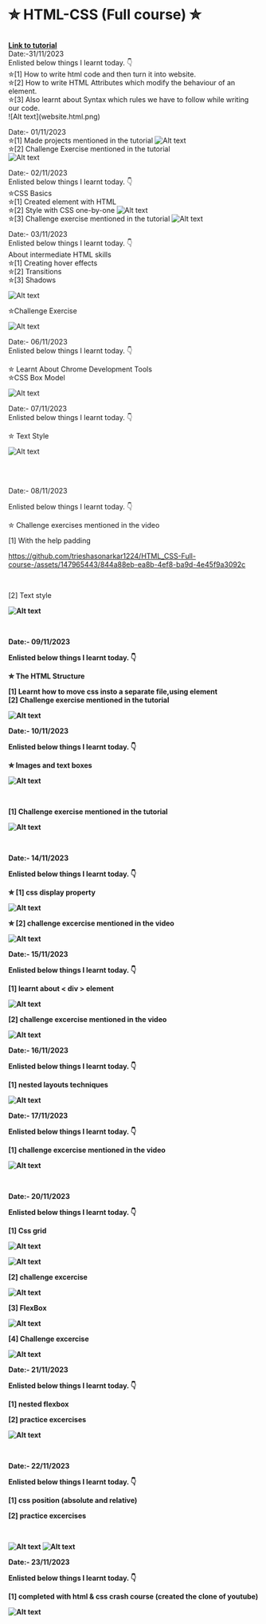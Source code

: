 # ✮ HTML-CSS (Full course) ✮
<br>
<b> <a href="https://youtu.be/G3e-cpL7ofc?si=Yb9xtvVlzGWIZteJ" target="_blank"> Link to tutorial </a></b>
<br>
Date:-31/11/2023
<br>
Enlisted below things I learnt today. 👇
<br>
✮[1] How to write html code and then turn it into website.
<br>
✮[2] How to write HTML Attributes which modify the behaviour of an element.
<br>
✮[3] Also learnt about Syntax which rules we have to follow while writing our code.
<br>
![Alt text](website.html.png)
<br>

Date:- 01/11/2023
<br>
✮[1] Made projects mentioned in the tutorial
![Alt text](index.html.png)
<br>
✮[2] Challenge Exercise mentioned in the tutorial
<br>
![Alt text](amazon.html.png)
<br>


Date:- 02/11/2023
<br>
Enlisted below things I learnt today. 👇
<br>
✮CSS Basics
<br>
✮[1] Created element with HTML
<br> ✮[2] Style with CSS one-by-one
![Alt text](button.html.png)
<br>
✮[3] Challenge exercise mentioned in the tutorial
![Alt text](challenge-exercise.html.png)
<br>

Date:- 03/11/2023
<br>
Enlisted below things I learnt today. 👇
<br>
About intermediate HTML skills
<br>
✮[1] Creating hover effects
<br> ✮[2] Transitions
<br> ✮[3] Shadows 
<br>


![Alt text](hover.effects.png)
<br>

✮Challenge Exercise
<br>


![Alt text](challenge.exercise.png)
<br>

Date:- 06/11/2023
<br>
Enlisted below things I learnt today. 👇
<br>

✮ Learnt About Chrome Development Tools
<br>
✮CSS Box Model
<br>

![Alt text](cssbox.png)
<br>

Date:- 07/11/2023
<br>
Enlisted below things I learnt today. 👇
<br>

✮ Text Style
<br>

![Alt text](text.png)

<br>


<br>

Date:- 08/11/2023
<br>

Enlisted below things I learnt today. 👇
<br>

✮ Challenge exercises mentioned in the video
<br> 

[1] With the help padding 
<br>

https://github.com/trieshasonarkar1224/HTML_CSS-Full-course-/assets/147965443/844a88eb-ea8b-4ef8-ba9d-4e45f9a3092c


<br>

[2] Text style
<b>


![Alt text](text.challenge.png)

<br>

Date:- 09/11/2023
<br>

Enlisted below things I learnt today. 👇
<br>

✮ The HTML Structure
<br>

[1] Learnt how to move css insto a separate file,using <link> element
<br>
[2] Challenge exercise mentioned in the tutorial
<br>

![Alt text](today.png)
<br>

Date:- 10/11/2023
<br>

Enlisted below things I learnt today. 👇
<br>

✮ Images and text boxes
<br>

![Alt text](<today 1.png>)

<br>

[1] Challenge exercise mentioned in the tutorial
<br>

![Alt text](<today 2.png>)

<br>

Date:- 14/11/2023
<br>

Enlisted below things I learnt today. 👇
<br>

✮ [1] css display property

![Alt text](sts1.png)

✮ [2] challenge excercise mentioned in the video 

![Alt text](sts2.png)

Date:- 15/11/2023
<br>

Enlisted below things I learnt today. 👇
<br>

[1] learnt about < div > element

![Alt text](sts3.png)

[2] challenge excercise mentioned in the video

![Alt text](sts4.png)

Date:- 16/11/2023
<br>

Enlisted below things I learnt today. 👇
<br>

[1] nested layouts techniques

![Alt text](sts5.png)

Date:- 17/11/2023
<br>

Enlisted below things I learnt today. 👇
<br>

[1] challenge excercise mentioned in the video

![Alt text](sts6.png)


<br>

Date:- 20/11/2023
<br>

Enlisted below things I learnt today. 👇
<br>

[1] Css grid
<br>

![Alt text](css-grid.png)
<br>

![Alt text](css-grid1.png)
<br>

[2] challenge excercise
<br>

![Alt text](chlexr.png)
<br>

[3] FlexBox
<br>

![Alt text](FlexBox1.png)
<br>

[4] Challenge excercise
<br>

![Alt text](FelxBox2.png)


Date:- 21/11/2023
<br>

Enlisted below things I learnt today. 👇
<br>

[1] nested flexbox
<br>

[2] practice excercises
<br>

![Alt text](yts1.png)

<br>

Date:- 22/11/2023
<br>

Enlisted below things I learnt today. 👇
<br>

[1] css position (absolute and relative)
<br>

[2] practice excercises

<br>

![Alt text](yts2.png)
![Alt text](yts3.png)


Date:- 23/11/2023
<br>

Enlisted below things I learnt today. 👇
<br>

[1] completed with html & css crash course (created the clone of youtube)
<br>

![Alt text](yt1.png)















